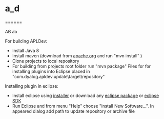 # a_d
======

AB ab

For building APLDev:
* Install Java 8
* Install maven (download from [apache.org](http://maven.apache.org/download.html) 
 and run "mvn install" )
* Clone projects to local repository 
* For building from projects root folder run "mvn package"
Files for for installing plugins into Eclipse placed in "com.dyalog.apldev.update\target\repository\"


Installing plugin in eclipse:
* Install eclipse using [installer](https://eclipse.org/)
 or download any [eclipse package](https://www.eclipse.org/downloads/packages/)
 or [eclipse SDK](http://download.eclipse.org/eclipse/downloads/)
* Run Eclipse and from menu "Help" choose "Install New Software...". In appeared dialog add path to update repository or archive file 
